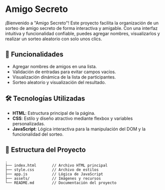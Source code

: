 # Amigo Secreto

¡Bienvenido a "Amigo Secreto"! Este proyecto facilita la organización de un sorteo de amigo secreto de forma interactiva y amigable. Con una interfaz intuitiva y funcionalidad confiable, puedes agregar nombres, visualizarlos y realizar un sorteo aleatorio con solo unos clics.

## 🚀 Funcionalidades
- Agregar nombres de amigos en una lista.
- Validación de entradas para evitar campos vacíos.
- Visualización dinámica de la lista de participantes.
- Sorteo aleatorio y visualización del resultado.

## 🛠️ Tecnologías Utilizadas
- **HTML**: Estructura principal de la página.
- **CSS**: Estilo y diseño atractivo mediante flexbox y variables personalizadas.
- **JavaScript**: Lógica interactiva para la manipulación del DOM y la funcionalidad del sorteo.

## 📂 Estructura del Proyecto
```plaintext
.
├── index.html       // Archivo HTML principal
├── style.css        // Archivo de estilos
├── app.js           // Lógica de JavaScript
├── assets/          // Imágenes y recursos
└── README.md        // Documentación del proyecto
